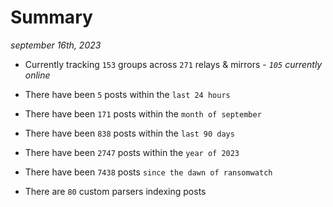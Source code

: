 
# Summary
_september 16th, 2023_

- Currently tracking `153` groups across `271` relays & mirrors - _`105` currently online_

- There have been `5` posts within the `last 24 hours`

- There have been `171` posts within the `month of september`

- There have been `838` posts within the `last 90 days`

- There have been `2747` posts within the `year of 2023`

- There have been `7438` posts `since the dawn of ransomwatch`

- There are `80` custom parsers indexing posts
